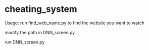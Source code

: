 # cheating_system
Usage:
run find_web_name.py to find the website you want to watch

modify the path in DNN_screen.py

run DNN_screen.py
